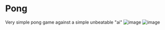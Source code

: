 # Pong
Very simple pong game against a simple unbeatable "ai"
![image](https://user-images.githubusercontent.com/62438208/118158886-a7aaba80-b41c-11eb-8c41-00fb7756998d.png)
![image](https://user-images.githubusercontent.com/62438208/118158914-b002f580-b41c-11eb-87e0-e40b51fb559c.png)
